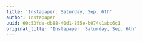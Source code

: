 ```yaml
---
title: 'Instapaper: Saturday, Sep. 6th'
author: Instapaper
uuid: 60c53fde-db88-40d1-855e-b074c1abc6c1
original_title: 'Instapaper: Saturday, Sep. 6th'
---
```


